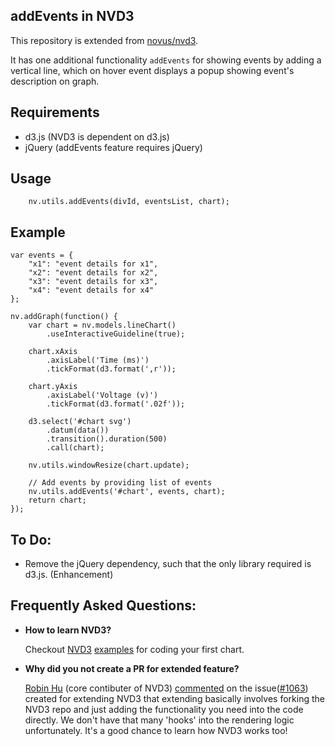 ## addEvents in NVD3

This repository is extended from [novus/nvd3](https://github.com/novus/nvd3).

It has one additional functionality `addEvents` for showing events by adding a vertical line, which on hover event displays a popup showing event's description on graph.

## Requirements
* d3.js (NVD3 is dependent on d3.js)
* jQuery (addEvents feature requires jQuery)

## Usage 

```
    nv.utils.addEvents(divId, eventsList, chart);

```

## Example 

```
var events = {
    "x1": "event details for x1",
    "x2": "event details for x2",
    "x3": "event details for x3",
    "x4": "event details for x4"
};

nv.addGraph(function() {
    var chart = nv.models.lineChart()
        .useInteractiveGuideline(true);

    chart.xAxis
        .axisLabel('Time (ms)')
        .tickFormat(d3.format(',r'));

    chart.yAxis
        .axisLabel('Voltage (v)')
        .tickFormat(d3.format('.02f'));

    d3.select('#chart svg')
        .datum(data())
        .transition().duration(500)
        .call(chart);

    nv.utils.windowResize(chart.update);

    // Add events by providing list of events
    nv.utils.addEvents('#chart', events, chart);
    return chart;
});

```

## To Do:
* Remove the jQuery dependency, such that the only library required is d3.js. (Enhancement)

## Frequently Asked Questions:
* **How to learn NVD3?**

  Checkout [NVD3](http://nvd3.org/) [examples](http://nvd3.org/examples/index.html) for coding your first chart. 

* **Why did you not create a PR for extended feature?**

  [Robin Hu](https://github.com/robinfhu) (core contibuter of NVD3) [commented](https://github.com/novus/nvd3/issues/1063#issuecomment-110208894) on the issue([#1063](https://github.com/novus/nvd3/issues/1063)) created for extending NVD3 that extending basically involves forking the NVD3 repo and just adding the functionality you need into the code directly. We don't have that many 'hooks' into the rendering logic unfortunately. It's a good chance to learn how NVD3 works too! 
